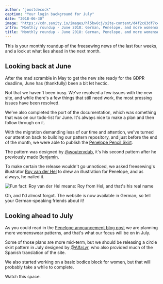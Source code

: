 ```yaml
---
author: "joostdecock"
caption: "Your login background for July"
date: "2018-06-30"
image: "https://cdn.sanity.io/images/hl5bw8cj/site-content/d4f2c83df7c4bc98b2bee3159b3f042bf0c1177f-1920x1279.jpg"
intro: "Monthly roundup - June 2018: German, Penelope, and more womenswear on the horizon [Nicht übersetzt]"
title: "Monthly roundup - June 2018: German, Penelope, and more womenswear on the horizon [Nicht übersetzt]"
---
```


This is your monthly roundup of the freesewing news of the last four weeks, 
and a look at what lies ahead in the next month.

## Looking back at June

After the mad scramble in May to get the new site ready for the GDPR deadline,
June has (thankfully) been a bit let hectic. 

Not that we haven't been busy. We've resolved a few issues with the new site,
and while there's a few things that still need work, the most pressing issues have been resolved.

We've also completed the port of the documentation, which was something that was on our
todo-list for June.
It's always nice to make a plan and then follow through on it.

With the migration demanding less of our time and attention, we've turned our attention
back to building our pattern repository, and just before the end of the month, we were
able to publish the [Penelope Pencil Skirt](/patterns/penelope).

The pattern was designed by [@woutervdub](/users/woutervdub), it's his second pattern
after he previously made [Benjamin](/patterns/benjamin).

To make certain the release wouldn't go unnoticed, we asked freesewing's illustrator 
[Roy van der Hel](https://www.deviantart.com/royvdhel-art) to drew an illustration
for Penelope, and as always, he nailed it.

![Fun fact: Roy van der Hel means: Roy from Hel, and that's his real name](penelope.jpg)

Oh, and I'd almost forgot. The website is now available in German, so 
tell your German-speaking friends about it!

## Looking ahead to July

As you could read in the [Penelope announcement blog post](/blog/announcing-penelope) we
are planning more womenswear patterns, and that's what our focus will be on in July.

Some of those plans are more mid-term, but we should be releasing a circle skirt pattern
in July designed by [@AlfaLyr](/users/alfalyr), who also provided much of the Spanish translation
of the site.

We also started working on a basic bodice block for women, but that will probably take a while
to complete.

Watch this space.

